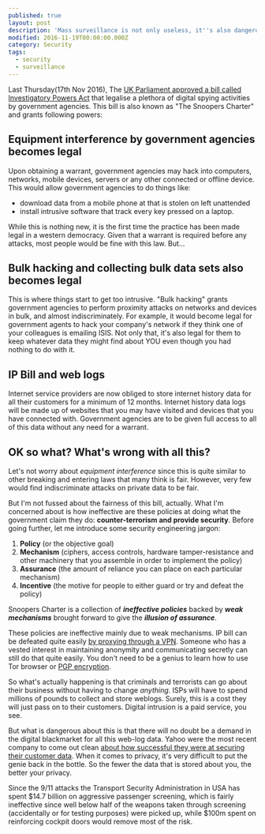 ```yaml
---
published: true
layout: post
description: 'Mass surveillance is not only useless, it''s also dangerous'
modified: 2016-11-19T00:00:00.000Z
category: Security
tags:
  - security
  - surveillance
---
```

Last Thursday(17th Nov 2016), The [UK Parliament approved a bill called Investigatory Powers Act](https://www.theguardian.com/world/2016/nov/19/extreme-surveillance-becomes-uk-law-with-barely-a-whimper) that legalise a plethora of digital spying activities by government agencies. This bill is also known as "The Snoopers Charter" and grants following powers:

## Equipment interference by government agencies becomes legal
Upon obtaining a warrant, government agencies may hack into computers, networks, mobile devices, servers or any other connected or offline device. This would allow government agencies to do things like:  

- download data from a mobile phone at that is stolen on left unattended
- install intrusive software that track every key pressed on a laptop. 


While this is nothing new, it is the first time the practice has been made legal in a western democracy. Given that a warrant is required before any attacks, most people would be fine with this law. But... 

## Bulk hacking and collecting bulk data sets also becomes legal
This is where things start to get too intrusive. "Bulk hacking" grants government agencies to perform proximity attacks on networks and devices in bulk, and almost indiscriminately. For example, it would become legal for government agents to hack your company's network if they think one of your colleagues is emailing ISIS. Not only that, it's also legal for them to keep whatever data they might find about YOU even though you had nothing to do with it. 

## IP Bill and web logs
Internet service providers are now obliged to store internet history data for all their customers for a minimum of 12 months. Internet history data logs will be made up of websites that you may have visited and devices that you have connected with. Government agencies are to be given full access to all of this data without any need for a warrant. 

## OK so what? What's wrong with all this?
Let's not worry about *equipment interference* since this is quite similar to other breaking and entering laws that many think is fair. However, very few would find indiscriminate attacks on private data to be fair.

But I'm not fussed about the fairness of this bill, actually. What I'm concerned about is how ineffective are these policies at doing what the government claim they do: **counter-terrorism and provide security**. Before going further, let me introduce some security engineering jargon:

1. **Policy** (or the objective goal)
2. **Mechanism** (ciphers, access controls, hardware tamper-resistance and other machinery that you assemble in order to implement the policy)
3. **Assurance** (the amount of reliance you can place on each particular mechanism)
4. **Incentive** (the motive for people to either guard or try and defeat the policy)

Snoopers Charter is a collection of **_ineffective policies_** backed by **_weak mechanisms_** brought forward to give the **_illusion of assurance_**. 

These policies are ineffective mainly due to weak mechanisms. IP bill can be defeated quite easily [by proxying through a VPN](http://www.pcadvisor.co.uk/how-to/internet/how-use-vpn-set-up-vpn-for-private-browsing-3466190/). Someone who has a vested interest in maintaining anonymity and communicating secretly can still do that quite easily. You don't need to be a genius to learn how to use Tor browser or [PGP encryption](https://en.wikipedia.org/wiki/Pretty_Good_Privacy). 

So what's actually happening is that criminals and terrorists can go about their business without having to change _anything_. ISPs will have to spend millions of pounds to collect and store weblogs. Surely, this is a cost they will just pass on to their customers. Digital intrusion is a paid service, you see. 

But what is dangerous about this is that there will no doubt be a demand in the digital blackmarket for all this web-log data. Yahoo were the most recent company to come out clean [about how successful they were at securing their customer data](https://www.theguardian.com/technology/2016/sep/23/yahoo-questinos-hack-researchers). When it comes to privacy, it's very difficult to put the genie back in the bottle. So the fewer the data that is stored about you, the better your privacy. 

Since the 9/11 attacks the Transport Security Administration in USA has spent $14.7 billion on aggressive passenger screening, which is fairly ineffective since well below half of the weapons taken through screening (accidentally or for testing purposes) were picked up, while $100m spent on reinforcing cockpit doors would remove most of the risk. 



